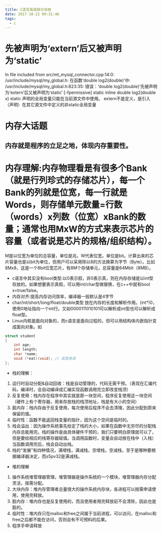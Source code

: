 ```yaml
---
title: C语言高级部分总结
date: 2017-10-22 09:31:46
tags:
  - c
---
```


# 先被声明为‘extern’后又被声明为‘static’
In file included from src/mt_mysql_connector.cpp:14:0:
/usr/include/mysql/my_global.h: 在函数‘double log2(double)’中:
/usr/include/mysql/my_global.h:823:35: 错误：‘double log2(double)’先被声明为‘extern’后又被声明为‘static’ [-fpermissive]
 static inline double log2(double x)
static 声明的全局变量只能在当前源文件中使用。
extern不是定义，是引入（声明）在其它源文件中定义的非static全局变量

# 内存大话题
## 内存就是程序的立足之地，体现内存重要性。
# 内存理解:内存物理看是有很多个Bank（就是行列珍式的存储芯片），每一个Bank的列就是位宽，每一行就是Words，则存储单元数量=行数（words）x列数（位宽）xBank的数量；通常也用MxW的方式来表示芯片的容量（或者说是芯片的规格/组织结构）。
M是以位宽为单位的总容量，单位是兆，W代表位宽，单位是bit。计算出来的芯片容量也是以bit为单位，但用户可以采用除以8的方法换算为字节（Byte）。比如8Mx8，这是一个8bit位宽芯片，有8M个存储单元，总容量是64Mbit（8MB）。
- c语言中其实没有bool类型:以0表示假，非0表示真，则在内存存储是以int型存放的。如果想要表示真假，可以用int/char型做替换，在c++中就有bool x=true/false。
- 内存对齐:提高内存访问效率，编译器一般默认是4字节
- char/int/short/long/float/double类型
放在内存的长度和解析作用。(int*)0，使用0地址指向一个int行。又如0000111010101可以解析成int型也可以解析成float型。
- Linux内核是面向对象的，而c语言是面向过程的，但可以用结构体内嵌指针变成面向对象。如
```c
struct student
{
    int age;
    int length;
    char *name;
    void (*eat)(void); // 实现多态
};
```
- 栈的理解：
1. 运行时自动分配&自动回收：栈是自动管理的，代码无需干预。（表现在汇编代码，编译时，会自动编译成汇编实现函数调用完立即改变栈顶）
2. 反复使用：栈内存在程序中其实就是那一块空间，程序反复使用这一块空间（硬件上有个寄存器，用来存放栈的栈顶地址，栈是有大小的空间）
3. 脏内存：栈内存由于反复使用，每次使用后程序不会去清理，因此分配到原来保留的值。
4. 临时性：函数不能返回栈变量的指针，因为这个空间是临时的。
5. 栈会溢出：因为操作系统事先给定了栈的大小，如果在函数中无穷尽的分配栈内存总能用完。栈的操作是由具体硬件干预的，我们只要明白原理就可以了，但是要给相应的栈寄存器赋值。当调用函数时，变量会自动放在栈中（入栈）当函数调用完后，栈会自动出栈。
6. 栈的“发展”有四种情况，满增栈，满减栈，空增栈，空减栈，至于是哪种要根据编译器决定，而s5pv32是满减栈。
- 堆的理解
1. 操作系统堆管理器管理，堆管理器是操作系统的一个模块，堆管理器内存分配灵活，按需分配。
2. 大块内存：堆内存管理者总量很大的操作系统内存块，各进程可以按需申请使用，使用完释放。
3. 脏内存：堆内存也是反复使用的，而且使用者用完释放前不会清除，因此也是脏的。
4. 临时性：堆内存只在malloc和free之间属于当前进程，可以访问，在malloc和free之后都不能在访问，否则会有不可预料的后果。
5. 程序手申请释放
